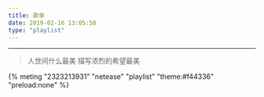 ```yaml
---
title: 歌单
date: 2019-02-16 13:05:58
type: "playlist"
---
```




---



> 人世间什么最美
> 描写浓烈的希望最美

{% meting "2323213931" "netease" "playlist" "theme:#f44336" "preload:none" %}
